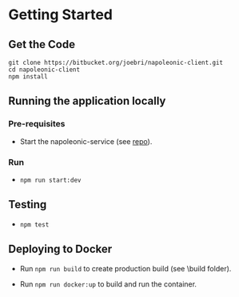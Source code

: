 # Getting Started

## Get the Code

```
git clone https://bitbucket.org/joebri/napoleonic-client.git
cd napoleonic-client
npm install
```

## Running the application locally

### Pre-requisites

- Start the napoleonic-service (see [repo](https://github.com/joebri/napoleonic-service.git)).

### Run

- `npm run start:dev`

## Testing

- `npm test`

## Deploying to Docker

- Run `npm run build` to create production build (see \build folder).

- Run `npm run docker:up` to build and run the container.
